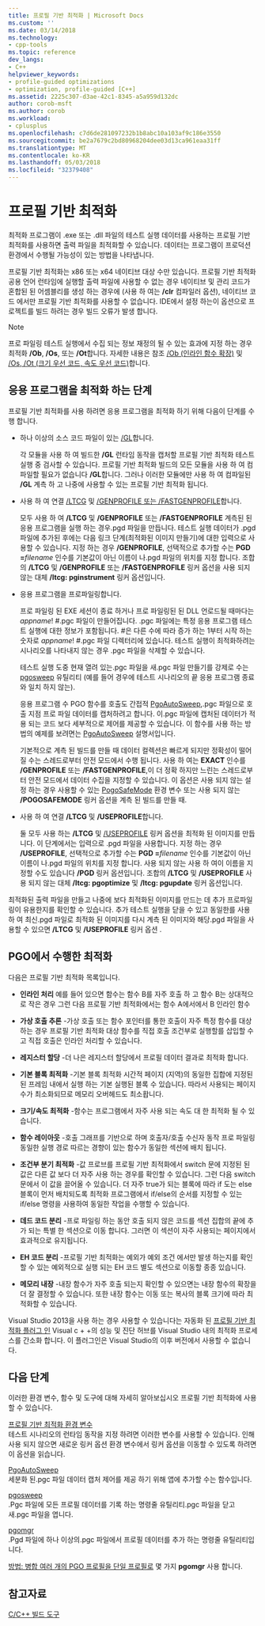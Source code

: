 ```yaml
---
title: 프로필 기반 최적화 | Microsoft Docs
ms.custom: ''
ms.date: 03/14/2018
ms.technology:
- cpp-tools
ms.topic: reference
dev_langs:
- C++
helpviewer_keywords:
- profile-guided optimizations
- optimization, profile-guided [C++]
ms.assetid: 2225c307-d3ae-42c1-8345-a5a959d132dc
author: corob-msft
ms.author: corob
ms.workload:
- cplusplus
ms.openlocfilehash: c7d6de281097232b1b8abc10a103af9c186e3550
ms.sourcegitcommit: be2a7679c2bd80968204dee03d13ca961eaa31ff
ms.translationtype: MT
ms.contentlocale: ko-KR
ms.lasthandoff: 05/03/2018
ms.locfileid: "32379408"
---
```

# <a name="profile-guided-optimizations"></a>프로필 기반 최적화

최적화 프로그램이 .exe 또는 .dll 파일의 테스트 실행 데이터를 사용하는 프로필 기반 최적화를 사용하면 출력 파일을 최적화할 수 있습니다. 데이터는 프로그램이 프로덕션 환경에서 수행될 가능성이 있는 방법을 나타냅니다.

프로필 기반 최적화는 x86 또는 x64 네이티브 대상 수만 있습니다. 프로필 기반 최적화 공용 언어 런타임에 실행할 출력 파일에 사용할 수 없는 경우 네이티브 및 관리 코드가 혼합된 된 어셈블리를 생성 하는 경우에 (사용 하 여는 **/clr** 컴파일러 옵션), 네이티브 코드 에서만 프로필 기반 최적화를 사용할 수 없습니다. IDE에서 설정 하는이 옵션으로 프로젝트를 빌드 하려는 경우 빌드 오류가 발생 합니다.

> [!NOTE]
> 프로 파일링 테스트 실행에서 수집 되는 정보 재정의 될 수 있는 효과에 지정 하는 경우 최적화 **/Ob**, **/Os**, 또는 **/Ot**합니다. 자세한 내용은 참조 [/Ob (인라인 함수 확장)](../../build/reference/ob-inline-function-expansion.md) 및 [/Os, /Ot (크기 우선 코드, 속도 우선 코드)](../../build/reference/os-ot-favor-small-code-favor-fast-code.md)합니다.

## <a name="steps-to-optimize-your-app"></a>응용 프로그램을 최적화 하는 단계

프로필 기반 최적화를 사용 하려면 응용 프로그램을 최적화 하기 위해 다음이 단계를 수행 합니다.

- 하나 이상의 소스 코드 파일이 있는 [/GL](../../build/reference/gl-whole-program-optimization.md)합니다.

   각 모듈을 사용 하 여 빌드한 **/GL** 런타임 동작을 캡처할 프로필 기반 최적화 테스트 실행 중 검사할 수 있습니다. 프로필 기반 최적화 빌드의 모든 모듈을 사용 하 여 컴파일할 필요가 없습니다 **/GL**합니다. 그러나 이러한 모듈에만 사용 하 여 컴파일된 **/GL** 계측 하 고 나중에 사용할 수 있는 프로필 기반 최적화 됩니다.

- 사용 하 여 연결 [/LTCG](../../build/reference/ltcg-link-time-code-generation.md) 및 [/GENPROFILE 또는 /FASTGENPROFILE](../../build/reference/genprofile-fastgenprofile-generate-profiling-instrumented-build.md)합니다.

   모두 사용 하 여 **/LTCG** 및 **/GENPROFILE** 또는 **/FASTGENPROFILE** 계측된 된 응용 프로그램을 실행 하는 경우.pgd 파일을 만듭니다. 테스트 실행 데이터가 .pgd 파일에 추가된 후에는 다음 링크 단계(최적화된 이미지 만들기)에 대한 입력으로 사용할 수 있습니다. 지정 하는 경우 **/GENPROFILE**, 선택적으로 추가할 수는 **PGD =**_filename_ 인수를 기본값이 아닌 이름이 나.pgd 파일의 위치를 지정 합니다. 조합의 **/LTCG** 및 **/GENPROFILE** 또는 **/FASTGENPROFILE** 링커 옵션을 사용 되지 않는 대체 **/ltcg: pginstrument** 링커 옵션입니다.

- 응용 프로그램을 프로파일링합니다.

   프로 파일링 된 EXE 세션이 종료 하거나 프로 파일링된 된 DLL 언로드될 때마다는 *appname*! #.pgc 파일이 만들어집니다. .pgc 파일에는 특정 응용 프로그램 테스트 실행에 대한 정보가 포함됩니다. #은 다른 수에 따라 증가 하는 1부터 시작 하는 숫자로 *appname*! #.pgc 파일 디렉터리에 있습니다. 테스트 실행이 최적화하려는 시나리오를 나타내지 않는 경우 .pgc 파일을 삭제할 수 있습니다.

   테스트 실행 도중 현재 열려 있는.pgc 파일을 새.pgc 파일 만들기를 강제로 수는 [pgosweep](../../build/reference/pgosweep.md) 유틸리티 (예를 들어 경우에 테스트 시나리오의 끝 응용 프로그램 종료와 일치 하지 않는).

   응용 프로그램 수 PGO 함수를 호출도 간접적 [PgoAutoSweep](pgoautosweep.md),.pgc 파일으로 호출 지점 프로 파일 데이터를 캡처하려고 합니다. 이.pgc 파일에 캡처된 데이터가 적용 되는 코드 보다 세부적으로 제어를 제공할 수 있습니다. 이 함수를 사용 하는 방법의 예제를 보려면는 [PgoAutoSweep](pgoautosweep.md) 설명서입니다.

   기본적으로 계측 된 빌드를 만들 때 데이터 컬렉션은 빠르게 되지만 정확성이 떨어질 수는 스레드로부터 안전 모드에서 수행 됩니다. 사용 하 여는 **EXACT** 인수를 **/GENPROFILE** 또는 **/FASTGENPROFILE**,이 더 정확 하지만 느린는 스레드로부터 안전 모드에서 데이터 수집을 지정할 수 있습니다. 이 옵션은 사용 되지 않는 설정 하는 경우 사용할 수 있는 [PogoSafeMode](environment-variables-for-profile-guided-optimizations.md#pogosafemode) 환경 변수 또는 사용 되지 않는 **/POGOSAFEMODE** 링커 옵션을 계측 된 빌드를 만들 때.

- 사용 하 여 연결 **/LTCG** 및 **/USEPROFILE**합니다.

   둘 모두 사용 하는 **/LTCG** 및 [/USEPROFILE](useprofile.md) 링커 옵션을 최적화 된 이미지를 만듭니다. 이 단계에서는 입력으로 .pgd 파일을 사용합니다. 지정 하는 경우 **/USEPROFILE**, 선택적으로 추가할 수는 **PGD =**_filename_ 인수를 기본값이 아닌 이름이 나.pgd 파일의 위치를 지정 합니다. 사용 되지 않는 사용 하 여이 이름을 지정할 수도 있습니다 **/PGD** 링커 옵션입니다. 조합의 **/LTCG** 및 **/USEPROFILE** 사용 되지 않는 대체 **/ltcg: pgoptimize** 및 **/ltcg: pgupdate** 링커 옵션입니다.

최적화된 출력 파일을 만들고 나중에 보다 최적화된 이미지를 만드는 데 추가 프로파일링이 유용한지를 확인할 수 있습니다. 추가 테스트 실행을 닫을 수 있고 동일한를 사용 하 여 최신.pgd 파일로 최적화 된 이미지를 다시 계측 된 이미지와 해당.pgd 파일을 사용할 수 있으면 **/LTCG** 및 **/USEPROFILE** 링커 옵션 .

## <a name="optimizations-performed-by-pgo"></a>PGO에서 수행한 최적화

다음은 프로필 기반 최적화 목록입니다.

- **인라인 처리** 예를 들어 있으면 함수는 함수 B를 자주 호출 하 고 함수 B는 상대적으로 작은 경우 그런 다음 프로필 기반 최적화에서는 함수 A에서에서 B 인라인 함수

- **가상 호출 추론** -가상 호출 또는 함수 포인터를 통한 호출이 자주 특정 함수를 대상 하는 경우 프로필 기반 최적화 대상 함수를 직접 호출 조건부로 실행할를 삽입할 수 고 직접 호출은 인라인 처리할 수 있습니다.

- **레지스터 할당** -더 나은 레지스터 할당에서 프로필 데이터 결과로 최적화 합니다.

- **기본 블록 최적화** -기본 블록 최적화 시간적 페이지 (지역)의 동일한 집합에 지정된 된 프레임 내에서 실행 하는 기본 실행된 블록 수 있습니다. 따라서 사용되는 페이지 수가 최소화되므로 메모리 오버헤드도 최소홥니다.

- **크기/속도 최적화** -함수는 프로그램에서 자주 사용 되는 속도 대 한 최적화 될 수 있습니다.

- **함수 레이아웃** -호출 그래프를 기반으로 하며 호출자/호출 수신자 동작 프로 파일링 동일한 실행 경로 따르는 경향이 있는 함수가 동일한 섹션에 배치 됩니다.

- **조건부 분기 최적화** -값 프로브를 프로필 기반 최적화에서 switch 문에 지정된 된 값은 다른 값 보다 더 자주 사용 하는 경우를 확인할 수 있습니다.  그런 다음 switch 문에서 이 값을 끌어올 수 있습니다.  더 자주 true가 되는 블록에 따라 if 도는 else 블록이 먼저 배치되도록 최적화 프로그램에서 if/else의 순서를 지정할 수 있는 if/else 명령을 사용하여 동일한 작업을 수행할 수 있습니다.

- **데드 코드 분리** -프로 파일링 하는 동안 호출 되지 않은 코드를 섹션 집합의 끝에 추가 되는 특별 한 섹션으로 이동 합니다. 그러면 이 섹션이 자주 사용되는 페이지에서 효과적으로 유지됩니다.

- **EH 코드 분리** -프로필 기반 최적화는 예외가 예외 조건 에서만 발생 하는지를 확인할 수 있는 예외적으로 실행 되는 EH 코드 별도 섹션으로 이동할 종종 있습니다.

- **메모리 내장** -내장 함수가 자주 호출 되는지 확인할 수 있으면는 내장 함수의 확장을 더 잘 결정할 수 있습니다. 또한 내장 함수는 이동 또는 복사의 블록 크기에 따라 최적화할 수 있습니다.

Visual Studio 2013을 사용 하는 경우 사용할 수 있습니다는 자동화 된 [프로필 기반 최적화 플러그 인](../../build/reference/profile-guided-optimization-in-the-performance-and-diagnostics-hub.md) Visual c + +의 성능 및 진단 허브를 Visual Studio 내의 최적화 프로세스를 간소화 합니다. 이 플러그인은 Visual Studio의 이후 버전에서 사용할 수 없습니다.

## <a name="next-steps"></a>다음 단계

이러한 환경 변수, 함수 및 도구에 대해 자세히 알아보십시오 프로필 기반 최적화에 사용할 수 있습니다.

[프로필 기반 최적화 환경 변수](../../build/reference/environment-variables-for-profile-guided-optimizations.md)<br/>
테스트 시나리오의 런타임 동작을 지정 하려면 이러한 변수를 사용할 수 있습니다. 인해 사용 되지 않으면 새로운 링커 옵션 환경 변수에서 링커 옵션을 이동할 수 있도록 하려면이 옵션을 읽습니다.

[PgoAutoSweep](pgoautosweep.md)<br/>
세분화 된.pgc 파일 데이터 캡처 제어를 제공 하기 위해 앱에 추가할 수는 함수입니다.

[pgosweep](../../build/reference/pgosweep.md)<br/>
.Pgc 파일에 모든 프로필 데이터를 기록 하는 명령줄 유틸리티.pgc 파일을 닫고 새.pgc 파일을 엽니다.

[pgomgr](../../build/reference/pgomgr.md)<br/>
.Pgd 파일에 하나 이상의.pgc 파일에서 프로필 데이터를 추가 하는 명령줄 유틸리티입니다.

[방법: 병합 여러 개의 PGO 프로필을 단일 프로필로](../../build/reference/how-to-merge-multiple-pgo-profiles-into-a-single-profile.md) 몇 가지 **pgomgr** 사용 합니다.

## <a name="see-also"></a>참고자료

[C/C++ 빌드 도구](../../build/reference/c-cpp-build-tools.md)
